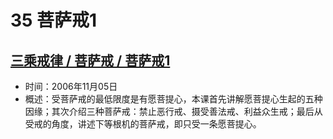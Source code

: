# 35 菩萨戒1

## [三乘戒律 / 菩萨戒 / 菩萨戒1](https://www.fohuifayu.com/index.php/huideng-jiangtang/sancheng-jielv/pusa-jie/982-l06010)

- 时间：2006年11月05日
- 概述：受菩萨戒的最低限度是有愿菩提心，本课首先讲解愿菩提心生起的五种因缘；其次介绍三种菩萨戒：禁止恶行戒、摄受善法戒、利益众生戒；最后从受戒的角度，讲述下等根机的菩萨戒，即只受一条愿菩提心。